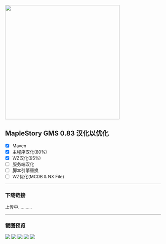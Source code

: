 ﻿<img src="https://heavenmssurveyhome.files.wordpress.com/2018/12/heavenmslogo.png"  width="370" height="auto">

## MapleStory GMS 0.83 汉化以优化

- [x] Maven
- [x] 主程序汉化(80%)
- [x] WZ汉化(95%)
- [ ] 服务端汉化
- [ ] 脚本引擎替换
- [ ] WZ优化(MCDB & NX File)
---
### 下载链接

  上传中...........

---
### 截图预览

<img src="http://s.pikadoll.cn/maplestory/2.png"  width="auto" height="auto">


<img src="http://s.pikadoll.cn/maplestory/1.png"  width="auto" height="auto">

<img src="http://s.pikadoll.cn/maplestory/5.png"  width="auto" height="auto">

<img src="http://s.pikadoll.cn/maplestory/4.png"  width="auto" height="auto">

<img src="http://s.pikadoll.cn/maplestory/3.png"  width="auto" height="auto">
